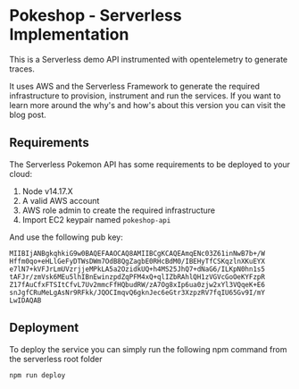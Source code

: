 # Pokeshop - Serverless Implementation

This is a Serverless demo API instrumented with opentelemetry to generate traces.

It uses AWS and the Serverless Framework to generate the required infrastructure to provision, instrument and run the services.
If you want to learn more around the why's and how's about this version you can visit the blog post.

## Requirements

The Serverless Pokemon API has some requirements to be deployed to your cloud:

1. Node v14.17.X
2. A valid AWS account
3. AWS role admin to create the required infrastructure
4. Import EC2 keypair named `pokeshop-api`

And use the following pub key:

```text
MIIBIjANBgkqhkiG9w0BAQEFAAOCAQ8AMIIBCgKCAQEAmqENc03Z61inNwB7b+/W
Hffm0qo+eHLlGeFyDTWsDWm7OdB8QgZagbE0RHcBdM0/IBEHyTfCSKqzlnXKuEYX
e7lN7+kVFJrLmUVzrjjeMPkLA5a2OzidkUQ+h4MS25JhQ7+dNaG6/ILKpN0hn1s5
tAFJr/zmVsk6MEu5lhIBnEwinzpdZqPFM4xQ+qlIZbRAhlQH1zVGVcGoOeKYFzpR
Z17fAuCfxFTSItCfvL7Uv2mmcFfHQbudRW/zA7Og8xIp6ua0zjw2xYl3VQqeK+E6
snJgfCRuMeLgAsNr9RFkk/JQOCImqvQ6gknJec6eGtr3XzpzRV7fqIU65Gv9I/mY
LwIDAQAB
```

## Deployment

To deploy the service you can simply run the following npm command from the serverless root folder

```bash
npm run deploy
```
